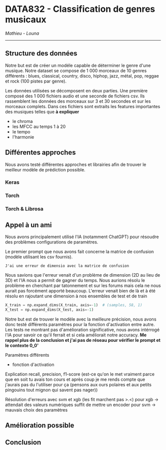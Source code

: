 # DATA832 - Classification de genres musicaux

_Mathieu - Louna_

-------------------------------------------

## Structure des données

Notre but est de créer un modéle capable de déterminer le genre d'une musique. Notre dataset se compose de 1 000 morceaux de 10 genres différents : blues, classical, country, disco, hiphop, jazz, métal, pop, reggae et rock (100 pistes par genre).

Les données utilisées se décomposent en deux parties. Une première composé des 1 000 fichiers audio et une seconde de fichiers csv. Ils rassemblent les données des morceaux sur 3 et 30 secondes et sur les morceaux complets. Dans ces fichiers sont extraits les features importantes des musiques telles que **à expliquer**
- le chroma
- les MFCC au temps 1 à 20
- le tempo
- l'harmonie


## Différentes approches

Nous avons testé différentes approches et librairies afin de trouver le meilleur modèle de prédiction possible.

### Keras

### Torch

### Torch & Librosa

## Appel à un ami

Nous avons principalement utilisé l'IA (notamment ChatGPT) pour résoudre des problèmes configurations de paramètres.

Le premier prompt que nous avons fait concerne la matrice de confusion (modèle utilisant les csv fournis).
```prompt
J'ai une erreur de dimensio avec la matrice de confusion
```
Nous savions que l'erreur venait d'un problème de dimension (2D au lieu de 3D) et l'IA nous a permit de gagner du temps. Nous aurions résolu le problème en cherchant par tatonnement et sur les forums mais cela ne nous aurait pas forcément apporté beaucoup. L'erreur venait bien de là et à été résolu en rajoutant une dimension à nos ensembles de test et de train
```python
X_train = np.expand_dims(X_train, axis=-1)  # (samples, 58, 1)
X_test = np.expand_dims(X_test, axis=-1)
```

Notre but est de trouver le modèle avec la meilleure précision, nous avons donc testé différents paramètres pour la fonction d'activation entre autre. Les tests ne montrant pas d'amélioration significative, nous avons intérrogé l'IA pour savoir ce qu'il ferrait et si cela améliorait notre accuracy.
**Me rappel plus de la conclusion et j'ai pas de réseau pour vérifier le prompt et le contexte 0_0'**


Paramètres différents 
- fonction d'activation
  
Explication recall, precision, f1-score (est-ce qu'on le met vraiment parce que en soit tu avais ton cours et après coup je me rends compte que j'aurais pas du l'utiliser pour ça (pensons aux ours polaires et aux petits pingouins tout mignon qui savent pas nager))


Résolution d'erreurs avec svm et xgb (les fit marchent pas >.<)
pour xgb -> attendait des valeurs numériques suffit de mettre un encoder
pour svm -> mauvais choix des paramètres



## Amélioration possible

## Conclusion